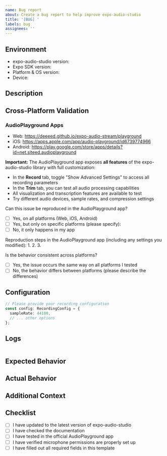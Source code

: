 ```yaml
---
name: Bug report
about: Create a bug report to help improve expo-audio-studio
title: '[BUG] '
labels: bug
assignees: ''
---
```


## Environment
<!-- REQUIRED FIELDS - issues without this information will be automatically closed -->
- expo-audio-studio version: <!-- REQUIRED e.g., 1.2.0 -->
- Expo SDK version: <!-- e.g., 49.0.0 -->
- Platform & OS version: <!-- REQUIRED e.g., iOS 16.5, Android 13, Web Chrome 115 -->
- Device: <!-- e.g., iPhone 14 Pro, Pixel 7 -->

## Description
<!-- REQUIRED: A clear and concise description of the issue (minimum 20 characters) -->

## Cross-Platform Validation
<!-- RECOMMENDED: It helps tremendously if you can try to reproduce the issue on the official AudioPlayground app -->

### AudioPlayground Apps
- Web: https://deeeed.github.io/expo-audio-stream/playground
- iOS: https://apps.apple.com/app/audio-playground/id6739774966
- Android: https://play.google.com/store/apps/details?id=net.siteed.audioplayground

**Important:** The AudioPlayground app exposes **all features** of the expo-audio-studio library with full customization:
- In the **Record** tab, toggle "Show Advanced Settings" to access all recording parameters
- In the **Trim** tab, you can test all audio processing capabilities
- All visualization and transcription features are available to test
- Try different audio devices, sample rates, and compression settings

Can this issue be reproduced in the AudioPlayground app?
<!-- RECOMMENDED but not required -->
- [ ] Yes, on all platforms (Web, iOS, Android)
- [ ] Yes, but only on specific platforms (please specify): <!-- e.g., iOS only, Android and Web -->
- [ ] No, it only happens in my app

Reproduction steps in the AudioPlayground app (including any settings you modified):
1. 
2. 
3. 

Is the behavior consistent across platforms?
- [ ] Yes, the issue occurs the same way on all platforms I tested
- [ ] No, the behavior differs between platforms (please describe the differences)

## Configuration
<!-- RECOMMENDED: Your recording configuration -->

```ts
// Please provide your recording configuration
const config: RecordingConfig = {
  sampleRate: 44100,
  // ... other options
};
```

## Logs
<!-- 
RECOMMENDED: To help debug the issue, please enable logging at the provider level:

```tsx
// In your app component or where you set up the AudioRecorderProvider
import { AudioRecorderProvider } from '@siteed/expo-audio-studio';

export default function App() {
  return (
    <AudioRecorderProvider
      config={{
        logger: console // Enable detailed logging
      }}
    >
      {/* Your app components */}
    </AudioRecorderProvider>
  );
}
```

Then paste the relevant logs here:
-->
```log
```

## Expected Behavior
<!-- RECOMMENDED: What did you expect to happen? -->

## Actual Behavior
<!-- RECOMMENDED: What actually happened instead? -->

## Additional Context
<!-- Any other context about the problem here -->

## Checklist
<!-- Please check the boxes that apply: -->
- [ ] I have updated to the latest version of expo-audio-studio
- [ ] I have checked the documentation
- [ ] I have tested in the official AudioPlayground app
- [ ] I have verified microphone permissions are properly set up
- [ ] I have filled out all required fields in this template

<!-- THANK YOU for taking the time to report this issue and provide these details! -->